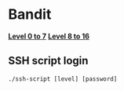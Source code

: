 # Bandit
**[Level 0 to 7](0-7.md)**
**[Level 8 to 16](8-16.md)**

## SSH script login
`./ssh-script [level] [password]`